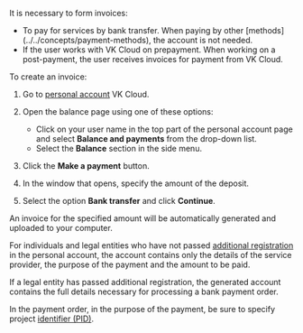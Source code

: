 It is necessary to form invoices:

- To pay for services by bank transfer. When paying by other [methods] (../../concepts/payment-methods), the account is not needed.
- If the user works with VK Cloud on prepayment. When working on a post-payment, the user receives invoices for payment from VK Cloud.

To create an invoice:

1. Go to [personal account](https://msk.cloud.vk.com/app/en/) VK Cloud.
1. Open the balance page using one of these options:

   - Click on your user name in the top part of the personal account page and select **Balance and payments** from the drop-down list.
   - Select the **Balance** section in the side menu.

1. Click the **Make a payment** button.
1. In the window that opens, specify the amount of the deposit.
1. Select the option **Bank transfer** and click **Continue**.

An invoice for the specified amount will be automatically generated and uploaded to your computer.

For individuals and legal entities who have not passed [additional registration](../corporate#additional_registration_of_legal_entities) in the personal account, the account contains only the details of the service provider, the purpose of the payment and the amount to be paid.

If a legal entity has passed additional registration, the generated account contains the full details necessary for processing a bank payment order.

<err>

In the payment order, in the purpose of the payment, be sure to specify project [identifier (PID)](/en/tools-for-using-services/account/service-management/project-settings/manage#getting_the_project_id).

</err>

